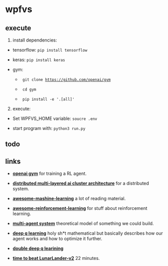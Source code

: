 # wpfvs

## execute

1. install dependencies:
  
  - tensorflow: <code>pip install tensorflow</code>

  - keras: <code>pip install keras</code>
  
  - gym:
  
    + <code> git clone https://github.com/openai/gym </code>
      
    + <code> cd gym </code>
  
    + <code> pip install -e '.[all]' </code>

2. execute: 

  - Set WPFVS\_HOME variable: <code>soucre .env</code>

  - start program with: <code>python3 run.py</code>
 
## todo

## links

- **[openai gym](http://gym.openai.com)** for training a RL agent.

- **[distributed multi-layered ai cluster architecture](https://medium.com/adhive/distributed-multi-layered-ai-cluster-architecture-4576497ec27c)**
for a distributed system.

- **[awesome-mashine-learning](https://github.com/josephmisiti/awesome-machine-learning)** a lot of reading material.

- **[awesome-reinforcement-learning](https://github.com/aikorea/awesome-rl#human-computer-interaction)** for stuff about reinforcement learning.

- **[multi-agent system](https://en.wikipedia.org/wiki/Multi-agent_system)** theoretical model of something we could build.

- **[deep q learning](http://rll.berkeley.edu/deeprlcourse/f17docs/lecture_7_advanced_q_learning.pdf)** holy sh\*t mathematical but basically describes how our agent works and how to optimize it further.

- **[double deep q learining](https://arxiv.org/pdf/1509.06461.pdf)**

- **[time to beat LunarLander-v2](https://gym.openai.com/evaluations/eval_FbKq5MxAS9GlvB7W6ioJkg/)** 22 minutes.
